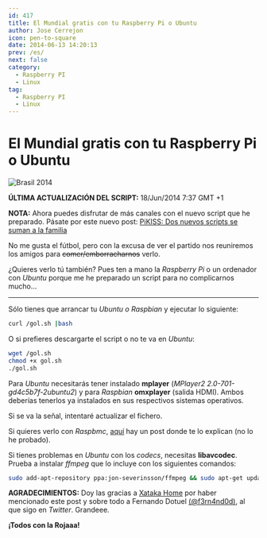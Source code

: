 ```yaml
---
id: 417
title: El Mundial gratis con tu Raspberry Pi o Ubuntu
author: Jose Cerrejon
icon: pen-to-square
date: 2014-06-13 14:20:13
prev: /es/
next: false
category:
  - Raspberry PI
  - Linux
tag:
  - Raspberry PI
  - Linux
---
```


# El Mundial gratis con tu Raspberry Pi o Ubuntu

![Brasil 2014](/images/2014/06/brasil2k14.png)

**ÚLTIMA ACTUALIZACIÓN DEL SCRIPT:** 18/Jun/2014 7:37 GMT +1

**NOTA:** Ahora puedes disfrutar de más canales con el nuevo script que he preparado. Pásate por este nuevo post: [PiKISS: Dos nuevos scripts se suman a la familia](/post.php?id=418)

No me gusta el fútbol, pero con la excusa de ver el partido nos reuniremos los amigos para <del>comer/emborracharnos</del> verlo.

¿Quieres verlo tú también? Pues ten a mano la *Raspberry Pi* o un ordenador con *Ubuntu* porque me he preparado un script para no complicarnos mucho...

- - -
Sólo tienes que arrancar tu *Ubuntu o Raspbian* y ejecutar lo siguiente:

```bash
curl /gol.sh |bash
```

O si prefieres descargarte el script o no te va en *Ubuntu*:
```bash
wget /gol.sh
chmod +x gol.sh
./gol.sh
```

Para *Ubuntu* necesitarás tener instalado **mplayer** (*MPlayer2 2.0-701-gd4c5b7f-2ubuntu2*) y para *Raspbian* **omxplayer** (salida HDMI). Ambos deberías tenerlos ya instalados en sus respectivos sistemas operativos.

Si se va la señal, intentaré actualizar el fichero.

Si quieres verlo con *Raspbmc*, [aquí](https://medium.com/@primiumcm/como-ver-canal-y-goltv-fba92b70fd2e) hay un post donde te lo explican (no lo he probado).

Si tienes problemas en *Ubuntu* con los *codecs*, necesitas **libavcodec**. Prueba a instalar *ffmpeg* que lo incluye con los siguientes comandos:

```bash
sudo add-apt-repository ppa:jon-severinsson/ffmpeg && sudo apt-get update && sudo apt-get install -y ffmpeg
```

**AGRADECIMIENTOS:** Doy las gracias a [Xataka Home](http://www.xatakahome.com/centro-multimedia/la-raspberry-pi-te-trae-el-mundial-de-futbol-a-tu-casa) por haber mencionado este post y sobre todo a Fernando Dotuel [(@f3rn4nd0d)](https://twitter.com/f3rn4nd0d), al que sigo en *Twitter*. Grandeee.

**¡Todos con la Rojaaa!**
